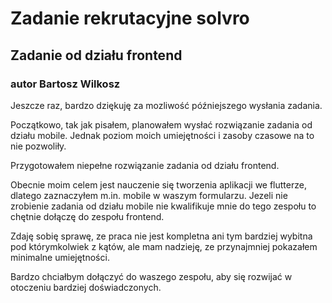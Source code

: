 # Zadanie rekrutacyjne solvro
## Zadanie od działu frontend 
### autor Bartosz Wilkosz
Jeszcze raz, bardzo dziękuję za mozliwość późniejszego wysłania zadania.

Początkowo, tak jak pisałem, planowałem wysłać rozwiązanie zadania od działu mobile. Jednak poziom moich umiejętności i zasoby czasowe na to nie pozwoliły.

Przygotowałem niepełne rozwiązanie zadania od działu frontend.

Obecnie moim celem jest nauczenie się tworzenia aplikacji we flutterze, dlatego zaznaczyłem m.in. mobile w waszym formularzu. Jezeli nie zrobienie zadania od działu mobile nie kwalifikuje mnie do tego zespołu to chętnie dołączę do zespołu frontend.

Zdaję sobię sprawę, ze praca nie jest kompletna ani tym bardziej wybitna pod którymkolwiek z kątów, ale mam nadzieję, ze przynajmniej pokazałem minimalne umiejętności.

Bardzo chciałbym dołączyć do waszego zespołu, aby się rozwijać w otoczeniu bardziej doświadczonych.